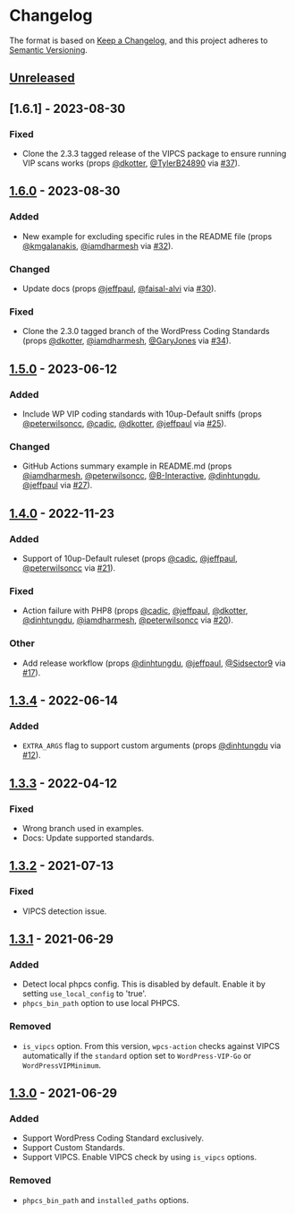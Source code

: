 # Changelog

The format is based on [Keep a Changelog](https://keepachangelog.com/en/1.0.0/),
and this project adheres to [Semantic Versioning](https://semver.org/spec/v2.0.0.html).

## [Unreleased]

## [1.6.1] - 2023-08-30
### Fixed
- Clone the 2.3.3 tagged release of the VIPCS package to ensure running VIP scans works (props [@dkotter](https://github.com/dkotter), [@TylerB24890](https://github.com/TylerB24890) via [#37](https://github.com/10up/wpcs-action/pull/37)).

## [1.6.0] - 2023-08-30
### Added
- New example for excluding specific rules in the README file (props [@kmgalanakis](https://github.com/kmgalanakis), [@iamdharmesh](https://github.com/iamdharmesh) via [#32](https://github.com/10up/wpcs-action/pull/32)).

### Changed
- Update docs (props [@jeffpaul](https://github.com/jeffpaul), [@faisal-alvi](https://github.com/faisal-alvi) via [#30](https://github.com/10up/wpcs-action/pull/30)).

### Fixed
- Clone the 2.3.0 tagged branch of the WordPress Coding Standards (props [@dkotter](https://github.com/dkotter), [@iamdharmesh](https://github.com/iamdharmesh), [@GaryJones](https://github.com/GaryJones) via [#34](https://github.com/10up/wpcs-action/pull/34)).

## [1.5.0] - 2023-06-12
### Added
- Include WP VIP coding standards with 10up-Default sniffs (props [@peterwilsoncc](https://github.com/peterwilsoncc), [@cadic](https://github.com/cadic), [@dkotter](https://github.com/dkotter), [@jeffpaul](https://github.com/jeffpaul) via [#25](https://github.com/10up/wpcs-action/pull/25)).

### Changed
- GitHub Actions summary example in README.md (props [@iamdharmesh](https://github.com/iamdharmesh), [@peterwilsoncc](https://github.com/peterwilsoncc), [@B-Interactive](https://github.com/B-Interactive), [@dinhtungdu](https://github.com/dinhtungdu), [@jeffpaul](https://github.com/jeffpaul) via [#27](https://github.com/10up/wpcs-action/pull/27)).

## [1.4.0] - 2022-11-23
### Added
- Support of 10up-Default ruleset (props [@cadic](https://github.com/cadic), [@jeffpaul](https://github.com/jeffpaul), [@peterwilsoncc](https://github.com/peterwilsoncc) via [#21](https://github.com/10up/wpcs-action/pull/21)).

### Fixed
- Action failure with PHP8 (props [@cadic](https://github.com/cadic), [@jeffpaul](https://github.com/jeffpaul), [@dkotter](https://github.com/dkotter), [@dinhtungdu](https://github.com/dinhtungdu), [@iamdharmesh](https://github.com/iamdharmesh), [@peterwilsoncc](https://github.com/peterwilsoncc) via [#20](https://github.com/10up/wpcs-action/pull/20)).

### Other
- Add release workflow (props [@dinhtungdu](https://github.com/dinhtungdu), [@jeffpaul](https://github.com/jeffpaul), [@Sidsector9](https://github.com/Sidsector9) via [#17](https://github.com/10up/wpcs-action/pull/17)).

## [1.3.4] - 2022-06-14
### Added
- `EXTRA_ARGS` flag to support custom arguments (props [@dinhtungdu](https://github.com/dinhtungdu) via [#12](https://github.com/10up/wpcs-action/pull/12)).

## [1.3.3] - 2022-04-12
### Fixed
- Wrong branch used in examples.
- Docs: Update supported standards.

## [1.3.2] - 2021-07-13
### Fixed
- VIPCS detection issue.

## [1.3.1] - 2021-06-29
### Added
- Detect local phpcs config. This is disabled by default. Enable it by setting `use_local_config` to 'true'.
- `phpcs_bin_path` option to use local PHPCS.

### Removed
- `is_vipcs` option. From this version, `wpcs-action` checks against VIPCS automatically if the `standard` option set to `WordPress-VIP-Go` or `WordPressVIPMinimum`.

## [1.3.0] - 2021-06-29
### Added
- Support WordPress Coding Standard exclusively.
- Support Custom Standards.
- Support VIPCS. Enable VIPCS check by using `is_vipcs` options.

### Removed
- `phpcs_bin_path` and `installed_paths` options.

[Unreleased]: https://github.com/10up/wpcs-action/compare/stable...develop
[1.6.0]: https://github.com/10up/wpcs-action/compare/v1.5.0...v1.6.0
[1.5.0]: https://github.com/10up/wpcs-action/compare/v1.4.0...v1.5.0
[1.4.0]: https://github.com/10up/wpcs-action/compare/v1.3.4...v1.4.0
[1.3.4]: https://github.com/10up/wpcs-action/compare/v1.3.3...v1.3.4
[1.3.3]: https://github.com/10up/wpcs-action/compare/v1.3.2...v1.3.3
[1.3.2]: https://github.com/10up/wpcs-action/compare/v1.3.1...v1.3.2
[1.3.1]: https://github.com/10up/wpcs-action/compare/v1.3.0...v1.3.1
[1.3.0]: https://github.com/10up/wpcs-action/compare/v1.2.0...v1.3.0
